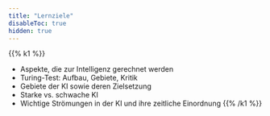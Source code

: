 ```yaml
---
title: "Lernziele"
disableToc: true
hidden: true
---
```



{{% k1 %}}
*   Aspekte, die zur Intelligenz gerechnet werden
*   Turing-Test: Aufbau, Gebiete, Kritik
*   Gebiete der KI sowie deren Zielsetzung
*   Starke vs. schwache KI
*   Wichtige Strömungen in der KI und ihre zeitliche Einordnung
{{% /k1 %}}
